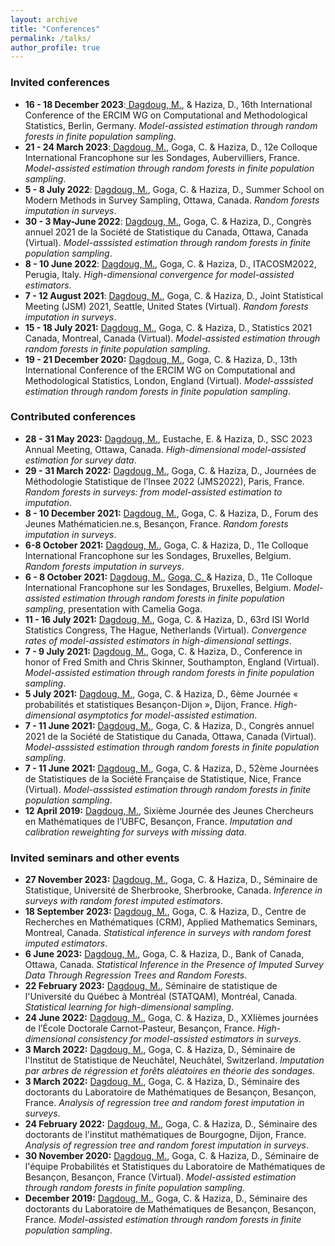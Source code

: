 ```yaml
---
layout: archive
title: "Conferences"
permalink: /talks/
author_profile: true
---
```


### Invited conferences
- **16 - 18 December 2023**:<ins> Dagdoug, M.</ins>, & Haziza, D., 16th International Conference of the ERCIM WG on Computational and Methodological Statistics, Berlin, Germany. *Model-assisted estimation through random forests in finite population sampling*.  
- **21 - 24 March 2023**:<ins> Dagdoug, M.</ins>, Goga, C. & Haziza, D., 12e Colloque International Francophone sur les Sondages, Aubervilliers, France. *Model-assisted estimation through random forests in finite population sampling*.  
- **5 - 8 July 2022**: <ins> Dagdoug, M.</ins>, Goga, C. & Haziza, D., Summer School on Modern Methods in Survey Sampling, Ottawa, Canada. *Random forests imputation in surveys*.
- **30 - 3 May-June 2022**: <ins> Dagdoug, M.</ins>, Goga, C. & Haziza, D., Congrès annuel 2021 de la Société de Statistique du Canada, Ottawa, Canada (Virtual). *Model-asssisted estimation through random forests in finite population sampling*. 
- **8 - 10 June 2022**: <ins> Dagdoug, M.</ins>, Goga, C. & Haziza, D., ITACOSM2022, Perugia, Italy. *High-dimensional convergence for model-assisted estimators*. 
- **7 - 12 August 2021**: <ins> Dagdoug, M.</ins>, Goga, C. & Haziza, D., Joint Statistical Meeting (JSM) 2021, Seattle, United States (Virtual). *Random forests imputation in surveys*. 
- **15 - 18 July 2021:** <ins> Dagdoug, M.</ins>, Goga, C. & Haziza, D., Statistics 2021 Canada, Montreal, Canada (Virtual). *Model-assisted estimation through random forests in finite population sampling*. 
- **19 - 21 December 2020:** <ins> Dagdoug, M.</ins>, Goga, C. & Haziza, D., 13th International Conference of the ERCIM WG on Computational and Methodological Statistics, London, England (Virtual). *Model-asssisted estimation through random forests in finite population sampling*. 


### Contributed conferences 

- **28 - 31 May 2023:** <ins> Dagdoug, M.</ins>, Eustache, E. & Haziza, D., SSC 2023 Annual Meeting, Ottawa, Canada. *High-dimensional model-assisted estimation for survey data*.
- **29 - 31 March 2022:** <ins> Dagdoug, M.</ins>, Goga, C. & Haziza, D., Journées de Méthodologie Statistique de l’Insee 2022 (JMS2022), Paris, France. *Random forests in surveys: from model-assisted estimation to imputation*.
- **8 - 10 December 2021:** <ins> Dagdoug, M.</ins>, Goga, C. & Haziza, D., Forum des Jeunes Mathématicien.ne.s, Besançon, France. *Random forests imputation in surveys*. 
- **6-8 October 2021:** <ins> Dagdoug, M.</ins>, Goga, C. & Haziza, D., 11e Colloque International Francophone sur les Sondages, Bruxelles, Belgium. *Random forests imputation in surveys*. 
- **6 - 8 October 2021:** <ins> Dagdoug, M.</ins>, <ins> Goga, C. </ins>& Haziza, D., 11e Colloque International Francophone sur les Sondages, Bruxelles, Belgium. *Model-assisted estimation through random forests in finite population sampling*, presentation with Camelia Goga. 
- **11 - 16 July 2021:** <ins> Dagdoug, M.</ins>, Goga, C. & Haziza, D., 63rd ISI World Statistics Congress, The Hague, Netherlands (Virtual). *Convergence rates of model-assisted estimators in high-dimensional settings*. 
- **7 - 9 July 2021:** <ins> Dagdoug, M.</ins>, Goga, C. & Haziza, D., Conference in honor of Fred Smith and Chris Skinner, Southampton, England (Virtual). *Model-assisted estimation through random forests in finite population sampling*. 
- **5 July 2021:** <ins> Dagdoug, M.</ins>, Goga, C. & Haziza, D., 6ème Journée « probabilités et statistiques Besançon-Dijon », Dijon, France. *High-dimensional asymptotics for model-assisted estimation*. 
- **7 - 11 June 2021:** <ins> Dagdoug, M.</ins>, Goga, C. & Haziza, D., Congrès annuel 2021 de la Société de Statistique du Canada, Ottawa, Canada (Virtual). *Model-asssisted estimation through random forests in finite population sampling*. 
- **7 - 11 June 2021:** <ins> Dagdoug, M.</ins>, Goga, C. & Haziza, D., 52ème Journées de Statistiques de la Société Française de Statistique, Nice, France (Virtual). *Model-asssisted estimation through random forests in finite population sampling*. 
- **12 April 2019:** <ins> Dagdoug, M.</ins>, Sixième Journée des Jeunes Chercheurs en Mathématiques de l’UBFC, Besançon, France. *Imputation and calibration reweighting for surveys with missing data*.

### Invited seminars and other events

- **27 November 2023:** <ins> Dagdoug, M.</ins>, Goga, C. & Haziza, D., Séminaire de Statistique, Université de Sherbrooke, Sherbrooke, Canada. *Inference in surveys with random forest imputed estimators*.
- **18 September 2023:** <ins> Dagdoug, M.</ins>, Goga, C. & Haziza, D., Centre de Recherches en Mathématiques (CRM), Applied Mathematics Seminars, Montreal, Canada. *Statistical inference in surveys with random forest imputed estimators*.
- **6 June 2023:** <ins> Dagdoug, M.</ins>, Goga, C. & Haziza, D., Bank of Canada, Ottawa, Canada. *Statistical Inference in the Presence of Imputed Survey Data Through Regression Trees and Random Forests*.
- **22 February 2023:** <ins> Dagdoug, M.</ins>, Séminaire de statistique de l'Université du Québec à Montréal (STATQAM), Montréal, Canada. *Statistical learning for high-dimensional sampling*.
- **24 June 2022:** <ins> Dagdoug, M.</ins>, Goga, C. & Haziza, D., XXIièmes journées de l’École Doctorale Carnot-Pasteur, Besançon, France. *High-dimensional consistency for model-assisted estimators in surveys*.
- **3 March 2022:** <ins> Dagdoug, M.</ins>, Goga, C. & Haziza, D., Séminaire de l'Institut de Statistique de Neuchâtel, Neuchâtel, Switzerland. *Imputation par arbres de régression et forêts aléatoires en théorie des sondages*.
- **3 March 2022:** <ins> Dagdoug, M.</ins>, Goga, C. & Haziza, D., Séminaire des doctorants du Laboratoire de Mathématiques de Besançon, Besançon, France. *Analysis of regression tree and random forest imputation in surveys*.
- **24 February 2022:** <ins> Dagdoug, M.</ins>, Goga, C. & Haziza, D., Séminaire des doctorants de l'institut mathématiques de Bourgogne, Dijon, France. *Analysis of regression tree and random forest imputation in surveys*.
- **30 November 2020:** <ins> Dagdoug, M.</ins>, Goga, C. & Haziza, D., Séminaire de l'équipe Probabilités et Statistiques du Laboratoire de Mathématiques de Besançon, Besançon, France (Virtual). *Model-assisted estimation through random forests in finite population sampling*.
- **December 2019:** <ins> Dagdoug, M.</ins>, Goga, C. & Haziza, D., Séminaire des doctorants du Laboratoire de Mathématiques de Besançon, Besançon, France. *Model-assisted estimation through random forests in finite population sampling*.
